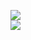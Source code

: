 [![](https://img.shields.io/badge/Made%20With-Github%20Spray-lightgrey.svg?style=for-the-badge&logo=github)](https://github.com/Annihil/github-spray#19121)  
[![](https://i.imgur.com/2DrTn0Z.gif)](https://github.com/Annihil/github-spray)